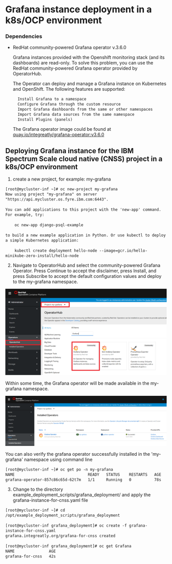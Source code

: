 # Grafana instance deployment in a k8s/OCP environment



### Dependencies


- RedHat community-powered Grafana operator v.3.6.0

    Grafana instances provided with the Openshift monitoring stack (and its dashboards) are read-only. To solve this problem, you can use the RedHat community-powered Grafana operator provided by OperatorHub.

    The Operator can deploy and manage a Grafana instance on Kubernetes and OpenShift. The following features are supported:

        Install Grafana to a namespace
        Configure Grafana through the custom resource
        Import Grafana dashboards from the same or other namespaces
        Import Grafana data sources from the same namespace
        Install Plugins (panels)


    The Grafana operator image could be found at [quay.io/integreatly/grafana-operator:v3.6.0](quay.io/integreatly/grafana-operator:v3.6.0)



## Deploying Grafana instance for the IBM Spectrum Scale cloud native (CNSS) project in a k8s/OCP environment


1. create a new project, for example: my-grafana

```
[root@mycluster-inf ~]# oc new-project my-grafana
Now using project "my-grafana" on server "https://api.mycluster.os.fyre.ibm.com:6443".

You can add applications to this project with the 'new-app' command. For example, try:

    oc new-app django-psql-example

to build a new example application in Python. Or use kubectl to deploy a simple Kubernetes application:

    kubectl create deployment hello-node --image=gcr.io/hello-minikube-zero-install/hello-node

```


2. Navigate to OperatorHub and select the community-powered Grafana Operator. Press Continue to accept the disclaimer, press Install, and press Subscribe to accept the default configuration values and deploy to the my-grafana namespace.

![](/docs/operator_hub.png)


Within some time, the Grafana operator will be made available in the my-grafana namespace.

![](/docs/grafana-operator-installed.png)


You can also verify the grafana operator successfully installed in the 'my-grafana' namespace using command line

```
[root@mycluster-inf ~]# oc get po -n my-grafana
NAME                                READY   STATUS    RESTARTS   AGE
grafana-operator-857c86c65d-62t7m   1/1     Running   0          78s

```


3. Change to the directory example_deployment_scripts/grafana_deployment/ and apply the grafana-instance-for-cnss.yaml file

```
[root@mycluster-inf ~]# cd /opt/example_deployment_scripts/grafana_deployment

[root@mycluster-inf grafana_deployment]# oc create -f grafana-instance-for-cnss.yaml
grafana.integreatly.org/grafana-for-cnss created

[root@mycluster-inf grafana_deployment]# oc get Grafana
NAME               AGE
grafana-for-cnss   42s

```
